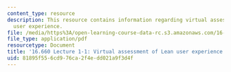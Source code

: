 ```yaml
---
content_type: resource
description: This resource contains information regarding virtual assessment of lean
  user experience.
file: /media/https%3A/open-learning-course-data-rc.s3.amazonaws.com/16-660j-introduction-to-lean-six-sigma-methods-january-iap-2012/81895f556cd976ca2f4edd021a9f3d4f_MIT16_660JIAP12_VALUEAsses.pdf
file_type: application/pdf
resourcetype: Document
title: '16.660 Lecture 1-1: Virtual assessment of Lean user experience'
uid: 81895f55-6cd9-76ca-2f4e-dd021a9f3d4f
---
```

